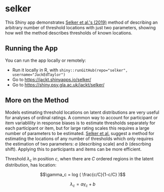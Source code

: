 # selker

This Shiny app demonstrates [Selker et al.'s (2019)](https://doi.org/10.3758/s13428-019-01231-3) method of describing an arbitrary number of threshold locations with just two parameters, showing how well the method describes thresholds of known locations.

## Running the App

You can run the app locally or remotely:

* Run it locally in R, with `shiny::runGitHub(repo="selker", username="JackEdTaylor")`
* Go to https://jackt.shinyapps.io/selker/
* Go to https://shiny.psy.gla.ac.uk/jackt/selker/

## More on the Method

Models estimating threshold locations on latent distributions are very useful for analyses of ordinal ratings. A common way to account for participant or item variablility in response biases is to estimate thresholds separately for each participant or item, but for large rating scales this requires a large number of parameters to be estimated. [Selker et al.](https://doi.org/10.3758/s13428-019-01231-3) suggest a method for estimating the locations of any number of thresholds which only requires the estimation of two parameters: $a$ (describing scale) and $b$ (descrbing shift). Applying this to participants and items can be more efficient.

Threshold $\lambda_c$ in position $c$, when there are $C$ ordered regions in the latent distribution, has location:

$$\gamma_c = log ( \frac{c/C}{1-c/C} )$$

$$\lambda_c = a \gamma_c + b$$
